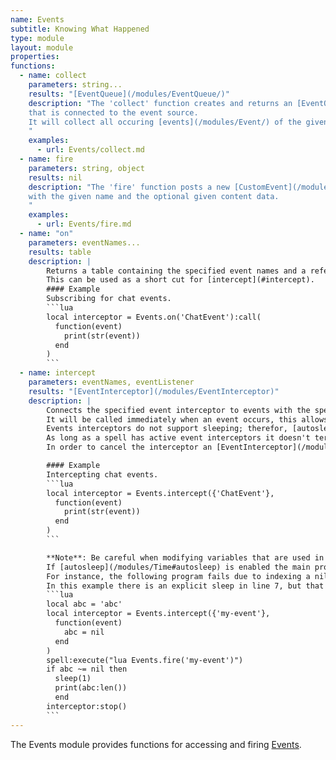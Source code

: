 ```yaml
---
name: Events
subtitle: Knowing What Happened
type: module
layout: module
properties:
functions:
  - name: collect
    parameters: string...
    results: "[EventQueue](/modules/EventQueue/)"
    description: "The 'collect' function creates and returns an [EventQueue](/modules/EventQueue/)
    that is connected to the event source.
    It will collect all occuring [events](/modules/Event/) of the given kind(s).
    "
    examples:
      - url: Events/collect.md
  - name: fire
    parameters: string, object
    results: nil
    description: "The 'fire' function posts a new [CustomEvent](/modules/CustomEvent/)
    with the given name and the optional given content data.
    "
    examples:
      - url: Events/fire.md
  - name: "on"
    parameters: eventNames...
    results: table
    description: |
        Returns a table containing the specified event names and a reference to [intercept](#intercept).
        This can be used as a short cut for [intercept](#intercept).
        #### Example
        Subscribing for chat events.
        ```lua
        local interceptor = Events.on('ChatEvent'):call(
          function(event)
            print(str(event))
          end
        )
        ```
  - name: intercept
    parameters: eventNames, eventListener
    results: "[EventInterceptor](/modules/EventInterceptor)"
    description: |
        Connects the specified event interceptor to events with the specified names.
        It will be called immediately when an event occurs, this allows events to be canceled.
        Events interceptors do not support sleeping; therefor, [autosleep](/modules/Time#autosleep) is disabled and sleeping manually is treated as an illegal operation.
        As long as a spell has active event interceptors it doesn't terminate so make sure to stop all event interceptors that are no longer needed.
        In order to cancel the interceptor an [EventInterceptor](/modules/EventInterceptor) is returned.

        #### Example
        Intercepting chat events.
        ```lua
        local interceptor = Events.intercept({'ChatEvent'},
          function(event)
            print(str(event))
          end
        )
        ```

        **Note**: Be careful when modifying variables that are used in the main program.
        If [autosleep](/modules/Time#autosleep) is enabled the main program can fall asleep eventually at any time and a variable might be modified in an awkward situation.
        For instance, the following program fails due to indexing a nil value in line 8 despite the nil check in line 6.
        In this example there is an explicit sleep in line 7, but that sleep could just as well be caused by [autosleep](/modules/Time#autosleep).
        ```lua
        local abc = 'abc'
        local interceptor = Events.intercept({'my-event'},
          function(event)
            abc = nil
          end
        )
        spell:execute("lua Events.fire('my-event')")
        if abc ~= nil then
          sleep(1)
          print(abc:len())
          end
        interceptor:stop()
        ```
---
```


The <span class="notranslate">Events</span> module provides functions for accessing and firing [Events](/modules/Event/).
